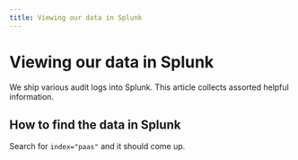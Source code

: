 ```yaml
---
title: Viewing our data in Splunk
---
```


# Viewing our data in Splunk

We ship various audit logs into Splunk. This article collects assorted
helpful information.

## How to find the data in Splunk

Search for `index="paas"` and it should come up.

